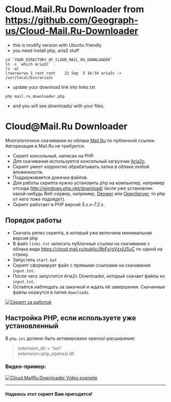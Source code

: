 # Cloud.Mail.Ru Downloader from https://github.com/Geograph-us/Cloud-Mail.Ru-Downloader
* this is modify version with Ubuntu friendly
* you need install php, aria2 stuff
```
cd `YOUR_DIRECTORY_OF_CLOUD_MAIL_RU_DOWNLOADER`
ln -s `which aria2c` .
ls -al 
lrwxrwxrwx 1 root root    21 Sep  5 16:34 aria2c -> /usr/local/bin/aria2c
```
* update your download link into links.txt
```
php mail.ru_downloader.php
```
* and you will see downloads/ with your files.


# Cloud&#64;Mail.Ru Downloader

Многопоточное скачивание из облака [Mail.Ru](http://cloud.mail.ru/) по публичной ссылки. Авторизация в Mail.Ru не требуется.

- Скрипт консольный, написан на PHP.
- Для скачивания используется консольный загрузчик [Aria2c](https://aria2.github.io/).
- Скрипт умеет корректно обрабатывать папки в облаке любой вложенности.
- Поддерживается докачка файлов.
- Для работы скрипта нужно установить php на компьютер, например отсюда http://windows.php.net/download/ (если уже установлен какой-нибудь Веб-сервер, например, [Denwer](http://www.denwer.ru/) или [OpenServer](http://open-server.ru/), то php от него тоже подойдет).
- Скрипт работает в PHP версий *5.x.x-7.2.x*.

## Порядок работы

- Скачать релиз скрипта, в который уже включена минимальная версия php
- В файл `links.txt` записать публичные ссылки на скачивание с облака вида https://cloud.mail.ru/public/9bFs/gVzxjU5uC по одной на строку.
- Запустить `start.bat`
- Скрипт сформирует файл с прямыми ссылками на скачивание `input.txt`.
- После чего запустится Aria2c Downloader, который скачает файлы из `input.txt`.
- Остаётся наблюдать за закачкой и ждать её завершения. Скачанные файлы окажутся в папке `downloads`.

[![Скрипт за работой](image.png)](image.png)

## Настройка PHP, если используете уже установленный
В `php.ini` должно быть активировано openssl-расширение:
>extension_dir = "ext"\
>extension=php_openssl.dll

### Видео-пример:
[![Cloud.MailRu.Downloader Video example](https://img.youtube.com/vi/WnJyXEdEqfI/0.jpg)](https://www.youtube.com/watch?v=WnJyXEdEqfI)

***
#### Надеюсь этот скрипт Вам пригодится!
